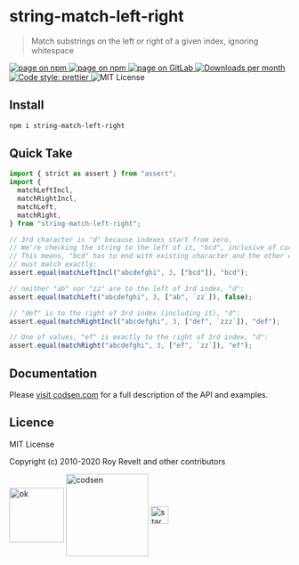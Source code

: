 # string-match-left-right

> Match substrings on the left or right of a given index, ignoring whitespace

<div class="package-badges">
  <a href="https://www.npmjs.com/package/string-match-left-right" rel="nofollow noreferrer noopener">
    <img src="https://img.shields.io/badge/-npm-blue?style=flat-square" alt="page on npm">
  </a>
  <a href="https://codsen.com/os/string-match-left-right" rel="nofollow noreferrer noopener">
    <img src="https://img.shields.io/badge/-Codsen-blue?style=flat-square" alt="page on npm">
  </a>
  <a href="https://gitlab.com/codsen/codsen/tree/master/packages/string-match-left-right" rel="nofollow noreferrer noopener">
    <img src="https://img.shields.io/badge/-GitLab-blue?style=flat-square" alt="page on GitLab">
  </a>
  <a href="https://npmcharts.com/compare/string-match-left-right?interval=30" rel="nofollow noreferrer noopener" target="_blank">
    <img src="https://img.shields.io/npm/dm/string-match-left-right.svg?style=flat-square" alt="Downloads per month">
  </a>
  <a href="https://prettier.io" rel="nofollow noreferrer noopener" target="_blank">
    <img src="https://img.shields.io/badge/code_style-prettier-brightgreen.svg?style=flat-square" alt="Code style: prettier">
  </a>
  <img src="https://img.shields.io/badge/licence-MIT-brightgreen.svg?style=flat-square" alt="MIT License">
</div>

## Install

```bash
npm i string-match-left-right
```

## Quick Take

```js
import { strict as assert } from "assert";
import {
  matchLeftIncl,
  matchRightIncl,
  matchLeft,
  matchRight,
} from "string-match-left-right";

// 3rd character is "d" because indexes start from zero.
// We're checking the string to the left of it, "bcd", inclusive of current character ("d").
// This means, "bcd" has to end with existing character and the other chars to the left
// must match exactly:
assert.equal(matchLeftIncl("abcdefghi", 3, ["bcd"]), "bcd");

// neither "ab" nor "zz" are to the left of 3rd index, "d":
assert.equal(matchLeft("abcdefghi", 3, ["ab", `zz`]), false);

// "def" is to the right of 3rd index (including it), "d":
assert.equal(matchRightIncl("abcdefghi", 3, ["def", `zzz`]), "def");

// One of values, "ef" is exactly to the right of 3rd index, "d":
assert.equal(matchRight("abcdefghi", 3, ["ef", `zz`]), "ef");
```

## Documentation

Please [visit codsen.com](https://codsen.com/os/string-match-left-right/) for a full description of the API and examples.

## Licence

MIT License

Copyright (c) 2010-2020 Roy Revelt and other contributors

<img src="https://codsen.com/images/png-codsen-ok.png" width="98" alt="ok" align="center"> <img src="https://codsen.com/images/png-codsen-1.png" width="148" alt="codsen" align="center"> <img src="https://codsen.com/images/png-codsen-star-small.png" width="32" alt="star" align="center">
